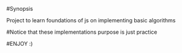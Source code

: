 #Synopsis

Project to learn foundations of js on implementing basic algorithms

#Notice that these implementations purpose is just practice

#ENJOY :)